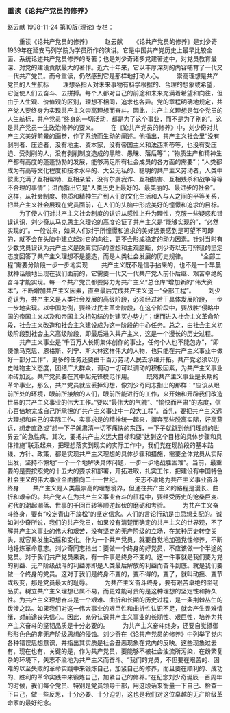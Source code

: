 ### 重读《论共产党员的修养》
赵云献
1998-11-24
第10版(理论)
专栏：

　　重读《论共产党员的修养》
　　赵云献
　　《论共产党员的修养》是刘少奇1939年在延安马列学院为学员所作的演讲。它是中国共产党历史上最早比较全面、系统论述共产党员修养的专著；也是刘少奇诸多党建著述中，对党员教育最深、对党的建设贡献最大的著作。近六十年来，它以丰厚深刻的内容哺育了一代又一代共产党员。而今重读，仍然感到它是那样地打动人心。
　　崇高理想是共产党员的人生航标
　　理想系指人对未来事物有科学根据的、合理的想象或希望，它促使人们去奋斗、去拼搏。每个人都对自己的前途和未来充满着希望和向往，但由于人生观、价值观的区别，理想不相同，追求也各异。党的章程明确地规定，共产党人要终身为实现共产主义崇高理想而奋斗。因此，共产主义理想是每个党员的人生航标，共产党员“终身的一切活动，都是为了这个事业，而不是为了别的”。这是共产党员一生政治修养的要义。
　　在《论共产党员的修养》中，刘少奇对共产主义美好前景的画卷，作了系统而生动的阐述。他指出，共产主义社会里“没有剥削者、压迫者，没有地主、资本家，没有帝国主义和法西斯蒂等，也没有受压迫、受剥削的人，没有剥削制度造成的黑暗、愚昧、落后等”；“物质生产和精神生产都有高度的蓬蓬勃勃的发展，能够满足所有社会成员的各方面的需要”；“人类都成为有高等文化程度和技术水平的、大公无私的、聪明的共产主义劳动者，人类中彼此充满了互相帮助、互相亲爱，没有尔虞我诈、互相损害、互相残杀和战争等等不合理的事情”；进而指出它是“人类历史上最好的、最美丽的、最进步的社会”。这样，从社会制度、物质和精神生产到人们的文化生活和人与人之间的平等关系，把共产主义社会展现在党员面前，在人们的头脑中形成美好的憧憬和追求的目标。
　　为了使人们对共产主义社会制度的认识从感性上升为理性，克服一些疑惑和错误认识，刘少奇从马克思主义理论的高度论证了共产主义是“能够实现的”，“必然实现的”。一般说来，如果人们对于所憧憬和追求的美好远景感到是可望不可即的，就不会在头脑中建立起对它的向往，更不会形成稳定的动力因素。针对当时有少数党员误认为共产主义是脱离实际的空想和主观臆断，刘少奇以无可辩驳的坚定态度回答了共产主义理想不是臆造，而是人类社会发展的历史规律。
　　“全部工程”需要分阶段一步一步地实现
　　共产主义既不是信手拈来的，也不是一个早晨就神话般地出现在我们面前的，它需要一代又一代共产党人前仆后继、艰苦卓绝的奋斗才能实现。每一个共产党员都要努力为共产主义“总仓库”增加新的“伟大资本”，不断增加共产主义因素，直至最后完成共产主义这一“全部工程”。
　　刘少奇认为，共产主义是人类社会发展的高级阶段，必须经过若干具体发展阶段，一步一步地实现。以中国为例，要经过民主革命阶段，在这个阶段中，要战胜“侵略中国的帝国主义以及和帝国主义相勾结的封建买办势力”；继而进入社会主义革命阶段，社会主义改造和社会主义建设成为这一阶段的中心任务。总之，由社会主义初级阶段到社会主义高级阶段，即最后进入共产主义，这是一个漫长的历史过程。
　　共产主义事业是“千百万人长期集体创作的事业，任何个人也不能包办”，“即使像马克思、恩格斯、列宁、斯大林这样伟大的人物，也只能在共产主义事业中做好一部分工作”，更多的任务还要由千百万劳动人民去承继开拓。共产党必须以历史唯物主义态度，团结广大群众，调动一切可以调动的积极因素，为共产主义事业添砖加瓦。共产党员要在其中起先锋模范作用。
　　既然共产主义事业是长期的革命事业，那么，共产党员就应丢掉幻想，像刘少奇同志指出的那样：“应该从眼前所处的环境，眼前所接触的人们，眼前所能进行的工作，来开始和开辟我们改造世界的共产主义事业的伟大工作。”要以“最伟大的气魄”、“愉快而严肃”的态度，信心百倍地完成自己所承担的“共产主义事业中一段大工程”。首先，要把共产主义远大理想和自己的实际工作、实事求是的精神统一起来，摒弃那些脱离实际，好高骛远，想走直路或“想一下子就肃清一切不痛快的东西，一下子就跳到他们理想的世界去”的急性病。其次，要把共产主义远大目标和要“达到这个目标的具体步骤和具体措施”联系起来，把理想落实到现实的实际工作中。我们党在现阶段的基本路线、方针、政策，都是实现共产主义理想的具体步骤和措施，需要全体党员从实际出发，坚持不懈地“一个一个地解决具体问题，一步一步地战胜困难”。当前，最重要的是要按照党的十五大的要求和部署，开拓进取，扎实工作，把建设有中国特色社会主义的伟大事业全面推向二十一世纪。
　　矢志不渝地为共产主义事业奋斗终身
　　共产主义是人类最崇高的理想境界，但通往共产主义的路程是漫长、曲折和艰辛的。共产党人在为共产主义事业奋斗的征程中，要经受历史的沧桑巨变、时代的潮起潮落、世事的千回百转等顺逆起伏的磨砺和考验。
　　为共产主义奋斗终身，要有“咬定青山不放松”的坚定信念。人们的言论行动是由思想支配的。诚如刘少奇所说，我们的共产党员，如果没有清楚而确定的共产主义的世界观，不了解共产主义事业的伟大和艰苦，没有坚定的无产阶级的立场，在某种历史转变关头，就容易发生动摇和变化。作为一个共产党员，就要自觉地加强党性修养，不断地锤炼革命意志。刘少奇同志指出：要做一个终身的好党员，不应该做一个半途的党员。对于我们共产党员来说，有一件事是终身不变的。这一件事就是我们要为党的利益、无产阶级战斗的利益亦即是人类最后解放的利益而奋斗到底。就是我们要做一个终身的党员。这对于我们是终身不变的，变不得的，变了，就叫动摇、变节或叛变，那是党员最大的耻辱。
　　为共产主义奋斗终身，要有艰苦卓绝的坚韧品质。树立共产主义理想已属不易，而更难能可贵的是这种理想的坚定性和持久性。为共产主义理想奋斗是一个艰难、曲折和长期的历史过程，是一条荆棘丛生的跋涉之路。如果我们对这一伟大事业的艰巨性和曲折性认识不足，就会产生畏难情绪，对前途丧失信心。因此，充分认识共产主义事业的长期性、艰巨性，培养为共产主义奋斗的坚韧品质是十分必要的。
　　为共产主义奋斗终身，还要自觉抵御形形色色的非无产阶级思想的侵蚀。刘少奇在《论共产党员的修养》中列举了党内各种错误思想意识，并指出其实质是社会丑恶现象在党内的反映。这些现象过去有，现在也有，关键的是，作为共产党员，要能够不被社会浊流所污染，在纷繁复杂的环境下，矢志不渝地为共产主义而奋斗。“我们的党员，不但要在艰苦的、困难的以至失败的革命实践中来锻炼自己，加紧自己的修养，而且要在顺利的、成功的、胜利的革命实践中来锻炼自己，加紧自己的修养。”在纪念刘少奇诞辰一百周年的时候，我们每个党员、特别是党员领导干部，用这段话来衡量一下自己、检查一下自己，做一些反思，十分必要、十分迫切，这也是我们对这位卓越的无产阶级革命家的最好纪念。
